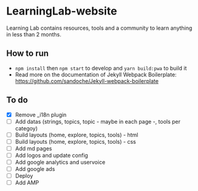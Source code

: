 # LearningLab-website
Learning Lab contains resources, tools and a community to learn anything in less than 2 months.

## How to run
* `npm install` then `npm start` to develop and `yarn build:pwa` to build it 
* Read more on the documentation of Jekyll Webpack Boilerplate: https://github.com/sandoche/Jekyll-webpack-boilerplate

## To do
- [x] Remove _i18n plugin
- [ ] Add datas (strings, topics, topic - maybe in each page -, tools per categoy)
- [ ] Build layouts (home, explore, topics, tools) - html
- [ ] Build layouts (home, explore, topics, tools) - css
- [ ] Add md pages
- [ ] Add logos and update config
- [ ] Add google analytics and uservoice
- [ ] Add google ads
- [ ] Deploy
- [ ] Add AMP
